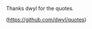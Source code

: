Thanks <a src="https://github.com/dwyl/quotes">dwyl</a> for the quotes.

(https://github.com/dwyl/quotes)
